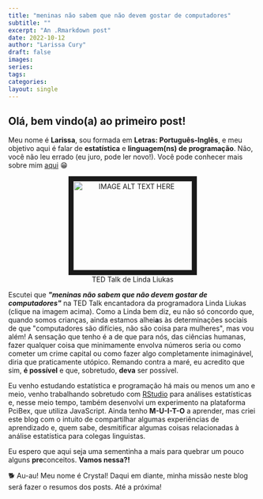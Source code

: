 ```yaml
---
title: "meninas não sabem que não devem gostar de computadores"
subtitle: ""
excerpt: "An .Rmarkdown post"
date: 2022-10-12
author: "Larissa Cury"
draft: false
images:
series:
tags: 
categories:
layout: single
---
```


## Olá, bem vindo(a) ao primeiro post!

Meu nome é **Larissa**, sou formada em **Letras: Português-Inglês**, e meu objetivo aqui é falar de **estatística** e **linguagem(ns) de programação**. Não, você não leu errado (eu juro, pode ler novo!). Você pode conhecer mais sobre mim [aqui][1] &#128513;

<center><a href="https://www.youtube.com/watch?v=-jRREn6ifEQ&t=1s" target="_blank"><img src="https://i.ytimg.com/an_webp/-jRREn6ifEQ/mqdefault_6s.webp?du=3000&sqp=COSPnJoG&rs=AOn4CLC-2r509fVoEmXGj38vXQQDu4tQjA" alt="IMAGE ALT TEXT HERE" width="240" height="180" border="10" /></a>
</center> <center>TED Talk de Linda Liukas</center>

Escutei que ***"meninas não sabem que não devem gostar de computadores"*** na TED Talk encantadora da programadora Linda Liukas (clique na imagem acima). Como a Linda bem diz, eu não só concordo que, quando somos crianças, ainda estamos alhei**a**s às determinações sociais de que "computadores são difícies, não são coisa para mulheres", mas vou além! A sensação que tenho é a de que para nós, das ciências humanas, fazer qualquer coisa que minimamente envolva números seria ou como cometer um crime capital ou como fazer algo completamente inimaginável, diria que praticamente utópico. Remando contra a maré, eu acredito que sim, **é possível** e que, sobretudo, **deva** ser possível. 

Eu venho estudando estatística e programação há mais ou menos um ano e meio, venho trabalhando sobretudo com [RStudio][2] para análises estatísticas e, nesse meio tempo, também desenvolvi um experimento na plataforma PciBex, que utiliza JavaScript. Ainda tenho **M-U-I-T-O** a aprender, mas criei este blog com o intuito de compartilhar algumas experiências de aprendizado e, quem sabe, desmitificar algumas coisas relacionadas à análise estatística para colegas linguistas.

Eu espero que aqui seja uma sementinha a mais para quebrar um pouco alguns **pre**conceitos. **Vamos nessa?!**

&#128021; Au-au! Meu nome é Crystal! Daqui em diante, minha missão neste blog será fazer o resumos dos posts. Até a próxima! 

[1]:https://larissacury.netlify.app/about/
[2]: https://www.rstudio.com/




